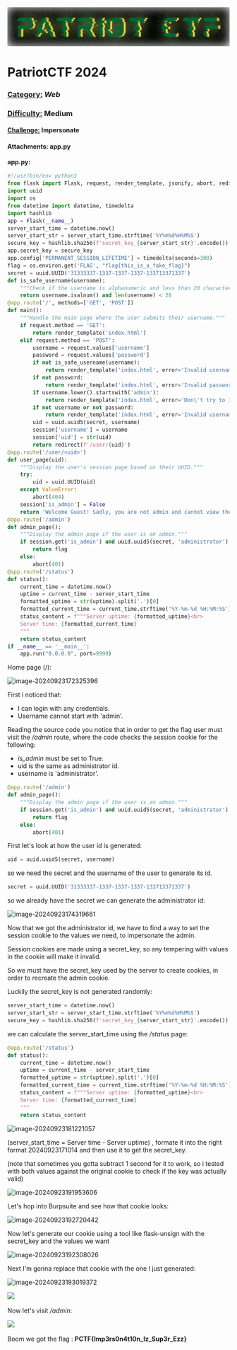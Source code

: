 <img src="./imgs/patriotctf/banner.png" style="zoom:80%;" />

# PatriotCTF 2024

### <u>Category:</u> 	*Web*

### <u>Difficulty:</u>	Medium

#### <u>Challenge:</u> 	Impersonate

#### Attachments:	app.py



**app.py:**

```python
#!/usr/bin/env python3
from flask import Flask, request, render_template, jsonify, abort, redirect, session
import uuid
import os
from datetime import datetime, timedelta
import hashlib
app = Flask(__name__)
server_start_time = datetime.now()
server_start_str = server_start_time.strftime('%Y%m%d%H%M%S')
secure_key = hashlib.sha256(f'secret_key_{server_start_str}'.encode()).hexdigest()
app.secret_key = secure_key
app.config['PERMANENT_SESSION_LIFETIME'] = timedelta(seconds=300)
flag = os.environ.get('FLAG', "flag{this_is_a_fake_flag}")
secret = uuid.UUID('31333337-1337-1337-1337-133713371337')
def is_safe_username(username):
    """Check if the username is alphanumeric and less than 20 characters."""
    return username.isalnum() and len(username) < 20
@app.route('/', methods=['GET', 'POST'])
def main():
    """Handle the main page where the user submits their username."""
    if request.method == 'GET':
        return render_template('index.html')
    elif request.method == 'POST':
        username = request.values['username']
        password = request.values['password']
        if not is_safe_username(username):
            return render_template('index.html', error='Invalid username')
        if not password:
            return render_template('index.html', error='Invalid password')
        if username.lower().startswith('admin'):
            return render_template('index.html', error='Don\'t try to impersonate administrator!')
        if not username or not password:
            return render_template('index.html', error='Invalid username or password')
        uid = uuid.uuid5(secret, username)
        session['username'] = username
        session['uid'] = str(uid)
        return redirect(f'/user/{uid}')
@app.route('/user/<uid>')
def user_page(uid):
    """Display the user's session page based on their UUID."""
    try:
        uid = uuid.UUID(uid)
    except ValueError:
        abort(404)
    session['is_admin'] = False
    return 'Welcome Guest! Sadly, you are not admin and cannot view the flag.'
@app.route('/admin')
def admin_page():
    """Display the admin page if the user is an admin."""
    if session.get('is_admin') and uuid.uuid5(secret, 'administrator') and session.get('username') == 'administrator':
        return flag
    else:
        abort(401)
@app.route('/status')
def status():
    current_time = datetime.now()
    uptime = current_time - server_start_time
    formatted_uptime = str(uptime).split('.')[0]
    formatted_current_time = current_time.strftime('%Y-%m-%d %H:%M:%S')
    status_content = f"""Server uptime: {formatted_uptime}<br>
    Server time: {formatted_current_time}
    """
    return status_content
if __name__ == '__main__':
    app.run("0.0.0.0", port=9999)

```



Home page (/):

![image-20240923172325396](/imgs/patriotctf/img1.png)

First i noticed that:

- I can login with any credentials.
- Username cannot start with 'admin'. 

Reading the source code you notice that in order to get the flag user must visit the */admin* route, where the code checks the session cookie for the following:

- *is_admin* must be set to True.
- uid is the same as administrator id.
- username is 'administrator'.

```python
@app.route('/admin')
def admin_page():
    """Display the admin page if the user is an admin."""
    if session.get('is_admin') and uuid.uuid5(secret, 'administrator') and session.get('username') == 'administrator':
        return flag
    else:
        abort(401)
```

First let's look at how the user id is generated:

```python
uid = uuid.uuid5(secret, username)
```

so we need the secret and the username of the user to generate its id.

```python
secret = uuid.UUID('31333337-1337-1337-1337-133713371337')
```

so we already have the secret we can generate the administrator id:

![image-20240923174319661](/imgs/patriotctf/img2.png)

Now that we got the administrator id, we have to find a way to set the session cookie to the values we need, to impersonate the admin.

Session cookies are made using a secret_key, so any tempering with values in the cookie will make it invalid.

So we must have the secret_key used by the server to create cookies, in order to recreate the admin cookie.

Luckily the secret_key is not generated randomly:

```python
server_start_time = datetime.now()
server_start_str = server_start_time.strftime('%Y%m%d%H%M%S')
secure_key = hashlib.sha256(f'secret_key_{server_start_str}'.encode()).hexdigest()
```

we can calculate the server_start_time using the */status* page:

```python
@app.route('/status')
def status():
    current_time = datetime.now()
    uptime = current_time - server_start_time
    formatted_uptime = str(uptime).split('.')[0]
    formatted_current_time = current_time.strftime('%Y-%m-%d %H:%M:%S')
    status_content = f"""Server uptime: {formatted_uptime}<br>
    Server time: {formatted_current_time}
    """
    return status_content
```

![image-20240923181221057](/imgs/patriotctf/img3.png)

(server_start_time = Server time - Server uptime) , formate it into the right format 20240923171014 and then use it to get the secret_key.

(note that sometimes you gotta subtract 1 second for it to work, so i tested with both values against the original cookie to check if the key was actually valid)

![image-20240923191953606](/imgs/patriotctf/img4.png)

Let's hop into Burpsuite and see how that cookie looks:

![image-20240923192720442](/imgs/patriotctf/img5.png)

Now let's generate our cookie using a tool like flask-unsign with the secret_key and the values we want

![image-20240923192308026](/imgs/patriotctf/img6.png)

Next I'm gonna replace that cookie with the one I just generated:

![image-20240923193019372](/imgs/patriotctf/img7.png)

![](/imgs/patriotctf/img8.png)

Now let's visit */admin*:

![](/imgs/patriotctf/img9.png)

Boom we got the flag :  **PCTF{Imp3rs0n4t10n_Iz_Sup3r_Ezz}**
